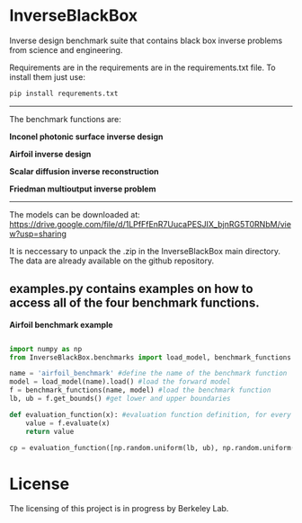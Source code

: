 # InverseBlackBox
Inverse design benchmark suite that contains black box inverse problems from science and engineering.

Requirements are in the requirements are in the requirements.txt file. To install them just use:

```bash
pip install requrements.txt
```

----------------------------------------------
The benchmark functions are:

**Inconel photonic surface inverse design**

**Airfoil inverse design**

**Scalar diffusion inverse reconstruction**

**Friedman multioutput inverse problem**

----------------------------------------------
The models can be downloaded at: https://drive.google.com/file/d/1LPfFfEnR7UucaPESJIX_bjnRG5T0RNbM/view?usp=sharing

It is neccessary to unpack the .zip in the InverseBlackBox main directory. The data are already available on the github repository.


**examples.py** contains examples on how to access all of the four benchmark functions.
----------------------------------------------


**Airfoil benchmark example**


```python

import numpy as np
from InverseBlackBox.benchmarks import load_model, benchmark_functions #import required modules for the benchmarks

name = 'airfoil_benchmark' #define the name of the benchmark function
model = load_model(name).load() #load the forward model
f = benchmark_functions(name, model) #load the benchmark function
lb, ub = f.get_bounds() #get lower and upper boundaries

def evaluation_function(x): #evaluation function definition, for every x it returns a response y
    value = f.evaluate(x)
    return value

cp = evaluation_function([np.random.uniform(lb, ub), np.random.uniform(lb, ub)])


```

# License
The licensing of this project is in progress by Berkeley Lab.
